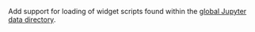 Add support for loading of widget scripts found within the [global Jupyter data directory](https://docs.jupyter.org/en/latest/use/jupyter-directories.html#envvar-JUPYTER_DATA_DIR).

